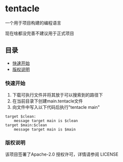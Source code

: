 # tentacle

一个用于项目构建的编程语言

现在啥都没完善不建议用于正式项目

## 目录

- [快速开始](#快速开始)
- [版权说明](#版权说明)

### 快速开始

1. 下载可执行文件并将其放于可以搜索到的路径下
2. 在当前目录下创建main.tentacle文件
3. 向文件中写入以下代码后执行"tentacle main"

```commandline
target $clean:
    message target main is $clean
target $main:$clean
    message target main is $main
```

### 版权说明

该项目签署了Apache-2.0 授权许可，详情请参阅 LICENSE